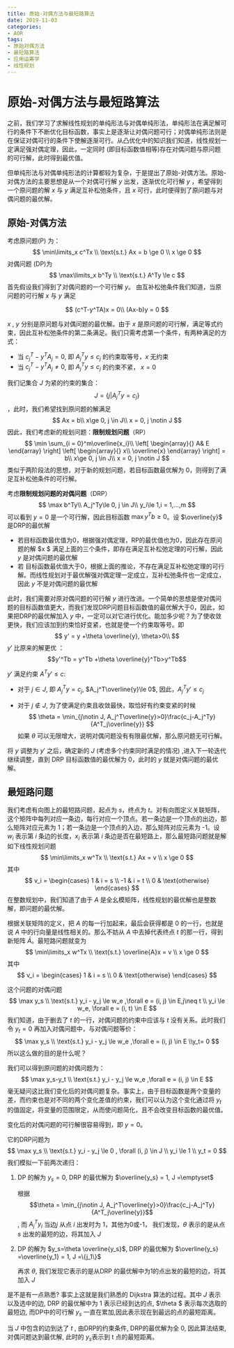 ```yaml
---
title: 原始-对偶方法与最短路算法
date: 2019-11-03
categories:
- AOR
tags:
- 原始对偶方法
- 最短路算法
- 应用运筹学
- 线性规划
---
```


<head>
    <script src="https://cdn.mathjax.org/mathjax/latest/MathJax.js?config=TeX-AMS-MML_HTMLorMML" type="text/javascript"></script>
    <script type="text/x-mathjax-config">
        MathJax.Hub.Config({
            tex2jax: {
            skipTags: ['script', 'noscript', 'style', 'textarea', 'pre'],
            inlineMath: [['$','$']]
            }
        });
    </script>
</head>

# 原始-对偶方法与最短路算法

之前，我们学习了求解线性规划的单纯形法与对偶单纯形法，单纯形法在满足解可行的条件下不断优化目标函数，事实上是逐渐让对偶问题可行；对偶单纯形法则是在保证对偶可行的条件下使解逐渐可行。从凸优化中的知识我们知道，线性规划一定满足强对偶定理，因此，一定同时 (即目标函数值相等)存在对偶问题与原问题的可行解，此时得到最优值。

但单纯形法与对偶单纯形法的计算都较为复杂，于是提出了原始-对偶方法。原始-对偶方法的主要思想是从一个对偶可行解 $y$ 出发，逐渐优化可行解 $y$ ，希望得到一个原问题的解 $x$ 与 $y$ 满足互补松弛条件，且 $x$ 可行，此时便得到了原问题与对偶问题的最优解。

 

## 原始-对偶方法

考虑原问题(P) 为：
$$
\min\limits_x  c^Tx \\
\text{s.t.}  Ax = b \ge 0 \\ 
x \ge 0 
$$
对偶问题 (DP)为
$$
\max\limits_x  b^Ty \\ 
\text{s.t.}  A^Ty \le c
$$
首先假设我们得到了对偶问题的一个可行解 $y$。 由互补松弛条件我们知道，当原问题的可行解 $x$ 与 $y$ 满足


$$
(c^T-y^TA)x = 0\\
(Ax-b)y = 0
$$

$x$ , $y$ 分别是原问题与对偶问题的最优解。由于 $x$ 是原问题的可行解，满足等式约束，因此互补松弛条件的第二条满足。我们只需考虑第一个条件，有两种满足的方式：

+ 当 $c_j^T - y^TA_j = 0$, 即 $A^T_jy \le c_j$ 的约束取等号，$x$ 无约束
+ 当  $c^T_j - y^TA_j \neq 0$, 即 $A_j^Ty \le c_j$ 的约束不紧， $x = 0$

我们记集合 $J$ 为紧的约束的集合： $$ J = \{j\vert A_j^Ty = c_j\}$$，此时，我们希望找到原问题的解满足
$$
Ax = b\\
x\ge 0, j \in J\\
x = 0, j \notin J
$$
因此，我们考虑新的规划问题：**限制规划问题**（RP）
$$
\min \sum_{i = 0}^m\overline{x_i}\\
\left[         
  \begin{array}{}
     A& E
  \end{array}
\right]     
\left[         
  \begin{array}{}
     x\\
     \overline{x}
  \end{array}
\right]  = b\\
x\ge 0, j \in J\\
x = 0, j \notin J
$$
类似于两阶段法的思想，对于新的规划问题，若目标函数最优解为 0，则得到了满足互补松弛条件的可行解。

考虑**限制规划问题的对偶问题**（DRP）
$$
\max b^Ty\\
A_j^Ty\le 0, j \in J\\
y_i\le 1,i = 1,...,m
$$
可以看到 $y = 0$ 是一个可行解，因此目标函数 $\max y^Tb\ge 0$。设 $\overline{y}$ 是DRP的最优解

+ 若目标函数最优值为0，根据强对偶定理，RP的最优值也为0，因此存在原问题的解 $x $ 满足上面的三个条件，即存在满足互补松弛定理的可行解，因此 $y$ 是对偶问题的最优解
+ 若 目标函数最优值大于0，根据上面的推论，不存在满足互补松弛定理的可行解。而线性规划对于最优解强对偶定理一定成立，互补松弛条件也一定成立，因此 $y$ 不是对偶问题的最优解

此时，我们需要对原对偶问题的可行解 $y$ 进行改进。一个简单的思想是使对偶问题的目标函数值更大，而我们发现DRP问题目标函数值的最优解大于0，因此，如果把DRP的最优解加入 $y$ 中，一定可以对它进行优化。能加多少呢？为了使收敛更快，我们应该加到约束恰好变紧，也就是使一个约束取等号。即
$$
y' = y +\theta \overline{y}, \theta>0\\
$$
$y'$ 比原来的解更优 ： $$y'^Tb = y^Tb +\theta \overline{y}^Tb>y^Tb$$ 

$y'$ 满足约束 $A^Ty' \le c$:

+ 对于 $j\in J$, 即 $A_j^Ty = c_j$, $A_j^T\overline{y}\le 0$, 因此，$A_j^Ty' \le c_j$

+ 对于 $j\notin J$, 为了使满足约束且收敛最快，取恰好有约束变紧的时候
  $$
  \theta = \min_{j\notin J, A_j^T\overline{y}>0}\frac{c_j-A_j^Ty}{A^T_j\overline{y}}
  $$
  如果 $\theta$ 可以无限增大，说明对偶问题没有有限最优解，那么原问题无可行解。

将 $y$ 调整为 $y'$ 之后，确定新的 $J$ (考虑多个约束同时满足的情况) ,进入下一轮迭代继续调整，直到 DRP 目标函数值的最优解为 0，此时的 $y$ 就是对偶问题的最优解。



## 最短路问题

我们考虑有向图上的最短路问题，起点为 $s$，终点为 $t$。对有向图定义关联矩阵，这个矩阵中每列对应一条边，每行对应一个顶点。若一条边是一个顶点的出边，那么矩阵对应元素为 1；若一条边是一个顶点的入边，那么矩阵对应元素为 -1。设 $w_i$ 表示第 $i$ 条边的长度，$x_i$ 表示第 $i$ 条边是否在最短路上，那么最短路问题就是解如下线性规划问题
$$
\min\limits_x w^Tx \\ \text{s.t.}  Ax = v \\  x \ge 0
$$
其中
$$
v_i = \begin{cases} 1 & i = s \\ -1 & i = t \\ 0 & \text{otherwise} \end{cases}
$$
在整数规划中，我们知道了由于 $A$ 是全幺模矩阵，线性规划的最优解也是整数解，即问题的最优解。

根据关联矩阵的定义，把 $A$ 的每一行加起来，最后会获得都是 0 的一行，也就是说 $A$ 中的行向量是线性相关的。那么不妨从 $A$ 中去掉代表终点 $t$ 的那一行，得到新矩阵 $\bar{A}$。最短路问题就变为
$$
\min\limits_x w^Tx \\ \text{s.t.}  \overline{A}x = v \\  x \ge 0
$$
其中
$$
v_i = \begin{cases} 1 & i = s  \\ 0 & \text{otherwise} \end{cases}
$$


这个问题的对偶问题
$$
\max  y_s \\ \text{s.t.}  y_i - y_j \le w_e  ,\forall e = (i, j) \in E,j\neq t \\
y_i \le w_e, \forall e = (i, t) \in E
$$
我们知道，由于删去了 $t$ 的一行，对偶问题的约束中应该与 $t$ 没有关系。此时我们令 $y_t = 0$ 再加入对偶问题中，与对偶问题等价：
$$
\max  y_s \\ 
\text{s.t.}  y_i - y_j \le w_e  ,\forall e = (i, j) \in E 
\\y_t= 0
$$
所以这么做的目的是什么呢？

我们可以得到原问题的对偶问题为：
$$
\max  y_s-y_t \\ \text{s.t.}  y_i - y_j \le w_e  ,\forall e = (i, j) \in E
$$
毫无疑问这比我们变化后的对偶问题复杂。事实上，由于目标函数是两个变量的差，而约束也是对不同的两个变化差值的约束，我们可以认为这个变化通过将 $y_t$ 的值固定，将变量的范围限定，从而使问题简化，且不会改变目标函数的最优值。

变化后的对偶问题的可行解很容易得到，即 $y = 0$。

它的DRP问题为
$$
\max y_s \\ \text{s.t.} y_i - y_j \le 0 , \forall (i, j) \in J \\  y_i \le 1 \\  y_t = 0 
$$
我们模拟一下前两次递归：

1. DP 的解为 $y_s=0$, DRP 的最优解为 $\overline{y_s} = 1, J  =\emptyset$

   根据 $$\theta = \min_{j\notin J, A_j^T\overline{y}>0}\frac{c_j-A_j^Ty}{A^T_j\overline{y}}$$ , 而 $A_j^Ty_i$ 当边$j$ 从点 $i$ 出发时为 1，其他为0或-1， 我们发现，$\theta$ 表示的是从点 $s$ 出发的最短的边，将其加入 $J$ 

2. DP 的解为 $y_s=\theta \overline{y_s}$, DRP 的最优解为 $\overline{y_s} =\overline{y_1} = 1, J  =\{j_1\}$

   再求 $\theta$, 我们发现它表示的是从DRP 的最优解中为1的点出发的最短的边，将其加入 $J$ 

是不是有一点熟悉? 事实上这就是我们熟悉的 Dijkstra 算法的过程。其中 $J$ 表示以及选中的边, DRP 的最优解中为 1 表示已经到达的点, $\theta $ 表示每次选取的最短边, 而DP中的可行解 $y_s$ 一直在累加,因此表示现在到最远的点的最短距离。

当 $J$ 中包含的边到达了 $t$ , 由DRP的约束条件, DRP的最优解为全 0, 因此算法结束,对偶问题达到最优解, 此时的 $y_s$表示到 t 点的最短距离。